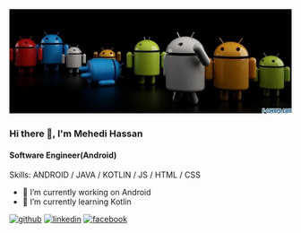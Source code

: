 <img src="https://github.com/mehedii-hassan/MultiCalculatorLockDemo/blob/main/Screenshots/funny-android-facebook-cover-timeline-banner-for-fb.jpg"> 

### Hi there 👋, I'm Mehedi Hassan
#### Software Engineer(Android)

Skills: ANDROID / JAVA / KOTLIN / JS / HTML / CSS

- 🔭 I’m currently working on Android 
- 🌱 I’m currently learning Kotlin 


[<img src='https://cdn.jsdelivr.net/npm/simple-icons@3.0.1/icons/github.svg' alt='github' height='40'>](https://github.com/https://github.com/mehedii-hassan)  [<img src='https://cdn.jsdelivr.net/npm/simple-icons@3.0.1/icons/linkedin.svg' alt='linkedin' height='40'>](https://www.linkedin.com/in/https://www.linkedin.com/in/mehedi-hassan-58a1a4207//)  [<img src='https://cdn.jsdelivr.net/npm/simple-icons@3.0.1/icons/facebook.svg' alt='facebook' height='40'>](https://www.facebook.com/https://www.facebook.com/profile.php?id=100011453425397)  


